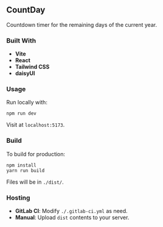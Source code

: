 ## CountDay

Countdown timer for the remaining days of the current year.

### Built With

- **Vite**
- **React**
- **Tailwind CSS**
- **daisyUI**

### Usage

Run locally with:

```shell
npm run dev
```

Visit at `localhost:5173`.

### Build

To build for production:

```shell
npm install
yarn run build
```

Files will be in `./dist/`.

### Hosting

- **GitLab CI**: Modify `./.gitlab-ci.yml` as need.
- **Manual**: Upload `dist` contents to your server.
